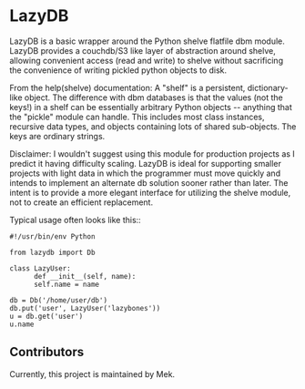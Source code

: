 LazyDB
======

LazyDB is a basic wrapper around the Python shelve flatfile dbm
module. LazyDB provides a couchdb/S3 like layer of abstraction around
shelve, allowing convenient access (read and write) to shelve without
sacrificing the convenience of writing pickled python objects to disk.

From the help(shelve) documentation: A "shelf" is a persistent,
dictionary-like object.  The difference with dbm databases is that the
values (not the keys!) in a shelf can be essentially arbitrary Python
objects -- anything that the "pickle" module can handle.  This
includes most class instances, recursive data types, and objects
containing lots of shared sub-objects.  The keys are ordinary strings.

Disclaimer: I wouldn't suggest using this module for production
projects as I predict it having difficulty scaling. LazyDB is ideal
for supporting smaller projects with light data in which the
programmer must move quickly and intends to implement an alternate db
solution sooner rather than later. The intent is to provide a more
elegant interface for utilizing the shelve module, not to create an
efficient replacement.

Typical usage often looks like this::

    #!/usr/bin/env Python
    
    from lazydb import Db

    class LazyUser:
    	  def __init__(self, name):
	      self.name = name

    db = Db('/home/user/db')
    db.put('user', LazyUser('lazybones'))
    u = db.get('user')
    u.name

## Contributors

Currently, this project is maintained by Mek.
